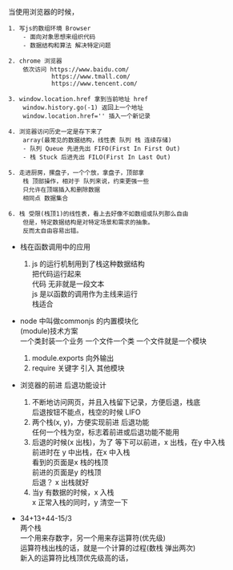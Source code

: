 当使用浏览器的时候，

    1. 写js的数组环境 Browser
        - 面向对象思想来组织代码
        - 数据结构和算法 解决特定问题

    2. chrome 浏览器
        依次访问 https://www.baidu.com/     
                https://www.tmall.com/     
                https://www.tencent.com/   
    
    3. window.location.href 拿到当前地址 href     
        window.history.go(-1) 返回上一个地址     
        window.location.href='' 插入一个新记录
    
    4. 浏览器访问历史一定是存下来了     
        array(最常见的数据结构，线性表 队列 栈 连续存储)
        - 队列 Queue 先进先出 FIFO(First In First Out)
        - 栈 Stuck 后进先出 FILO(First In Last Out)

    5. 走进厨房，摞盘子，一个个放，拿盘子，顶部拿    
        栈 顶部操作，相对于 队列来说，约束更强一些     
        只允许在顶端插入和删除数据     
        相同点 数据集合

    6. 栈 受限(栈顶1)的线性表，看上去好像不如数组或队列那么自由    
        但是，特定数据结构是对特定场景和需求的抽象。    
        反而太自由容易出错。

- 栈在函数调用中的应用      
    1. js 的运行机制用到了栈这种数据结构      
        把代码运行起来     
        代码 无非就是一段文本     
        js 是以函数的调用作为主线来运行   
        栈适合

- node 中叫做commonjs 的内置模块化      
    (module)技术方案      
    一个类封装一个业务 一个文件一个类 一个文件就是一个模块
    1. module.exports 向外输出
    2. require 关键字 引入 其他模块

- 浏览器的前进 后退功能设计         
    1. 不断地访问网页，并且入栈留下记录，方便后退，栈底     
        后退按钮不能点，栈空的时候 LIFO
    2. 两个栈(x, y)，方便实现前进 后退功能     
        任何一个栈为空，标志着前进或后退功能不能用
    3. 后退的时候(x 出栈)，为了 等下可以前进，x 出栈，在y 中入栈      
        前进时在 y 中出栈，在x 中入栈         
        看到的页面是x 栈的栈顶     
        前进的页面是y 的栈顶        
        后退？ x 出栈就好
    4. 当y 有数据的时候，x 入栈     
        x 正常入栈的同时，y 清空一下

- 34+13+44-15/3      
    两个栈         
    一个用来存数字，另一个用来存运算符(优先级)      
    运算符栈出栈的话，就是一个计算的过程(数栈 弹出两次)    
    新入的运算符比栈顶优先级高的话，

